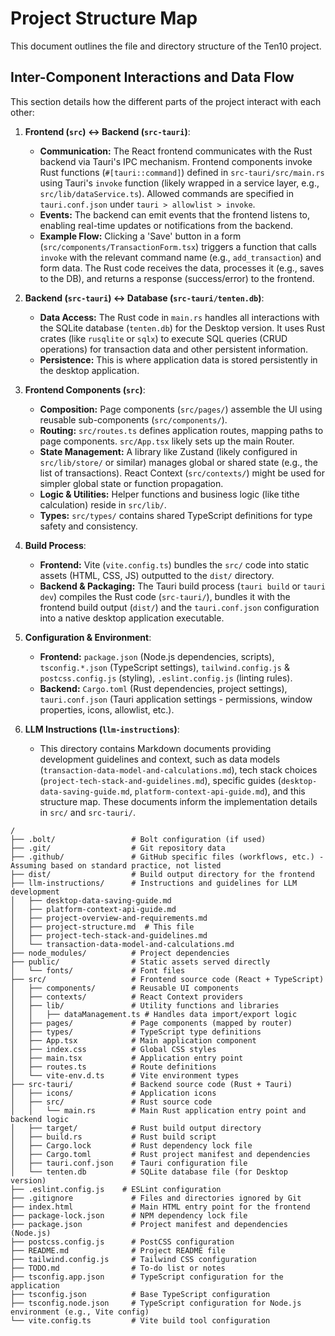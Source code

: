 # Project Structure Map

This document outlines the file and directory structure of the Ten10 project.

## Inter-Component Interactions and Data Flow

This section details how the different parts of the project interact with each other:

1.  **Frontend (`src`) <-> Backend (`src-tauri`)**:

    - **Communication:** The React frontend communicates with the Rust backend via Tauri's IPC mechanism. Frontend components invoke Rust functions (`#[tauri::command]`) defined in `src-tauri/src/main.rs` using Tauri's `invoke` function (likely wrapped in a service layer, e.g., `src/lib/dataService.ts`). Allowed commands are specified in `tauri.conf.json` under `tauri > allowlist > invoke`.
    - **Events:** The backend can emit events that the frontend listens to, enabling real-time updates or notifications from the backend.
    - **Example Flow:** Clicking a 'Save' button in a form (`src/components/TransactionForm.tsx`) triggers a function that calls `invoke` with the relevant command name (e.g., `add_transaction`) and form data. The Rust code receives the data, processes it (e.g., saves to the DB), and returns a response (success/error) to the frontend.

2.  **Backend (`src-tauri`) <-> Database (`src-tauri/tenten.db`)**:

    - **Data Access:** The Rust code in `main.rs` handles all interactions with the SQLite database (`tenten.db`) for the Desktop version. It uses Rust crates (like `rusqlite` or `sqlx`) to execute SQL queries (CRUD operations) for transaction data and other persistent information.
    - **Persistence:** This is where application data is stored persistently in the desktop application.

3.  **Frontend Components (`src`)**:

    - **Composition:** Page components (`src/pages/`) assemble the UI using reusable sub-components (`src/components/`).
    - **Routing:** `src/routes.ts` defines application routes, mapping paths to page components. `src/App.tsx` likely sets up the main Router.
    - **State Management:** A library like Zustand (likely configured in `src/lib/store/` or similar) manages global or shared state (e.g., the list of transactions). React Context (`src/contexts/`) might be used for simpler global state or function propagation.
    - **Logic & Utilities:** Helper functions and business logic (like tithe calculation) reside in `src/lib/`.
    - **Types:** `src/types/` contains shared TypeScript definitions for type safety and consistency.

4.  **Build Process**:

    - **Frontend:** Vite (`vite.config.ts`) bundles the `src/` code into static assets (HTML, CSS, JS) outputted to the `dist/` directory.
    - **Backend & Packaging:** The Tauri build process (`tauri build` or `tauri dev`) compiles the Rust code (`src-tauri/`), bundles it with the frontend build output (`dist/`) and the `tauri.conf.json` configuration into a native desktop application executable.

5.  **Configuration & Environment**:

    - **Frontend:** `package.json` (Node.js dependencies, scripts), `tsconfig.*.json` (TypeScript settings), `tailwind.config.js` & `postcss.config.js` (styling), `.eslint.config.js` (linting rules).
    - **Backend:** `Cargo.toml` (Rust dependencies, project settings), `tauri.conf.json` (Tauri application settings - permissions, window properties, icons, allowlist, etc.).

6.  **LLM Instructions (`llm-instructions`)**:
    - This directory contains Markdown documents providing development guidelines and context, such as data models (`transaction-data-model-and-calculations.md`), tech stack choices (`project-tech-stack-and-guidelines.md`), specific guides (`desktop-data-saving-guide.md`, `platform-context-api-guide.md`), and this structure map. These documents inform the implementation details in `src/` and `src-tauri/`.

```
/
├── .bolt/                 # Bolt configuration (if used)
├── .git/                  # Git repository data
├── .github/               # GitHub specific files (workflows, etc.) - Assuming based on standard practice, not listed
├── dist/                  # Build output directory for the frontend
├── llm-instructions/      # Instructions and guidelines for LLM development
│   ├── desktop-data-saving-guide.md
│   ├── platform-context-api-guide.md
│   ├── project-overview-and-requirements.md
│   ├── project-structure.md  # This file
│   ├── project-tech-stack-and-guidelines.md
│   └── transaction-data-model-and-calculations.md
├── node_modules/          # Project dependencies
├── public/                # Static assets served directly
│   └── fonts/             # Font files
├── src/                   # Frontend source code (React + TypeScript)
│   ├── components/        # Reusable UI components
│   ├── contexts/          # React Context providers
│   ├── lib/               # Utility functions and libraries
│   │   ├── dataManagement.ts # Handles data import/export logic
│   ├── pages/             # Page components (mapped by router)
│   ├── types/             # TypeScript type definitions
│   ├── App.tsx            # Main application component
│   ├── index.css          # Global CSS styles
│   ├── main.tsx           # Application entry point
│   ├── routes.ts          # Route definitions
│   └── vite-env.d.ts      # Vite environment types
├── src-tauri/             # Backend source code (Rust + Tauri)
│   ├── icons/             # Application icons
│   ├── src/               # Rust source code
│   │   └── main.rs        # Main Rust application entry point and backend logic
│   ├── target/            # Rust build output directory
│   ├── build.rs           # Rust build script
│   ├── Cargo.lock         # Rust dependency lock file
│   ├── Cargo.toml         # Rust project manifest and dependencies
│   ├── tauri.conf.json    # Tauri configuration file
│   └── tenten.db          # SQLite database file (for Desktop version)
├── .eslint.config.js    # ESLint configuration
├── .gitignore             # Files and directories ignored by Git
├── index.html             # Main HTML entry point for the frontend
├── package-lock.json      # NPM dependency lock file
├── package.json           # Project manifest and dependencies (Node.js)
├── postcss.config.js      # PostCSS configuration
├── README.md              # Project README file
├── tailwind.config.js     # Tailwind CSS configuration
├── TODO.md                # To-do list or notes
├── tsconfig.app.json      # TypeScript configuration for the application
├── tsconfig.json          # Base TypeScript configuration
├── tsconfig.node.json     # TypeScript configuration for Node.js environment (e.g., Vite config)
└── vite.config.ts         # Vite build tool configuration
```
